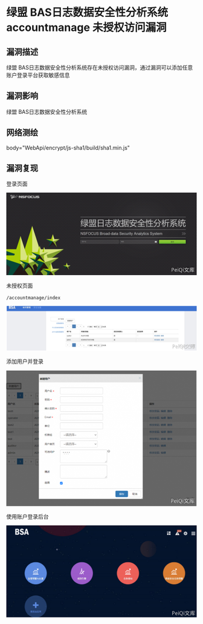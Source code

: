 # 绿盟 BAS日志数据安全性分析系统 accountmanage 未授权访问漏洞

## 漏洞描述

绿盟 BAS日志数据安全性分析系统存在未授权访问漏洞，通过漏洞可以添加任意账户登录平台获取敏感信息

## 漏洞影响

<a-checkbox checked>绿盟 BAS日志数据安全性分析系统</a-checkbox></br>

## 网络测绘

<a-checkbox checked>body="WebApi/encrypt/js-sha1/build/sha1.min.js"</a-checkbox></br>

## 漏洞复现

登录页面



![img](../../../.vuepress/public/img/image-20210718205102941.png)



未授权页面



```plain
/accountmanage/index
```



![img](../../../.vuepress/public/img/image-20210718205112107.png)



添加用户并登录



![img](../../../.vuepress/public/img/image-20210718205120131.png)



使用账户登录后台

![img](../../../.vuepress/public/img/image-20210718205134384.png)